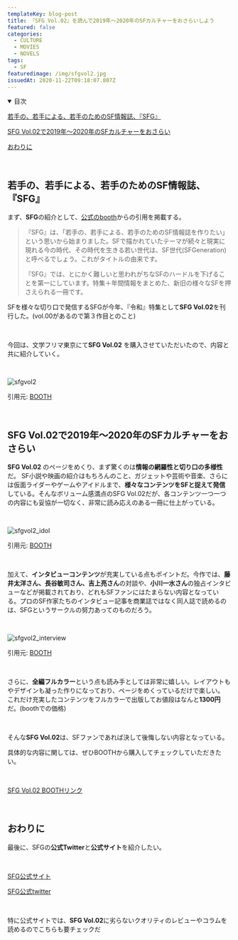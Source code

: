 ```yaml
---
templateKey: blog-post
title: 『SFG Vol.02』を読んで2019年〜2020年のSFカルチャーをおさらいしよう
featured: false
categories:
  - CULTURE
  - MOVIES
  - NOVELS
tags:
  - SF
featuredimage: /img/sfgvol2.jpg
issuedAt: 2020-11-22T09:18:07.807Z
---
```

<details open><summary>目次</summary>

[若手の、若手による、若手のためのSF情報誌、『SFG』](#whats-sfg)

[SFG Vol.02で2019年〜2020年のSFカルチャーをおさらい](#sfg-impression)

[おわりに](#sfg-end)

</details>

<br>

<div id="whats-sfg">

## 若手の、若手による、若手のためのSF情報誌、『SFG』

まず、**SFG**の紹介として、[公式のbooth](https://sfg.booth.pm/items/2207338)からの引用を掲載する。

> 『SFG』は、「若手の、若手による、若手のためのSF情報誌を作りたい」という思いから始まりました。SFで描かれていたテーマが続々と現実に現れる今の時代、その時代を生きる若い世代は、SF世代(SFGeneration)と呼べるでしょう。これがタイトルの由来です。
>
> 『SFG』では、とにかく難しいと思われがちなSFのハードルを下げることを第一にしています。特集＋年間情報をまとめた、新旧の様々なSFを押さえられる一冊です。

SFを様々な切り口で発信するSFGが今年、『令和』特集として**SFG Vol.02**を刊行した。(vol.00があるので第３作目とのこと)

<br>

今回は、文学フリマ東京にて**SFG Vol.02** を購入させていただいたので、内容と共に紹介していく。

<br>

![sfgvol2](/img/sfgvol2.jpg "sfgvol2")

引用元: [BOOTH](https://sfg.booth.pm/items/2207338)

</div>
<br>
<div id="sfg-impression">

## SFG Vol.02で2019年〜2020年のSFカルチャーをおさらい

**SFG Vol.02** のページをめくり、まず驚くのは**情報の網羅性と切り口の多様性**だ。
SF小説や映画の紹介はもちろんのこと、ガジェットや芸術や音楽、さらには仮面ライダーやゲームやアイドルまで、**様々なコンテンツをSFと捉えて発信**している。そんなボリューム感満点のSFG Vol.02だが、各コンテンツ一つ一つの内容にも妥協が一切なく、非常に読み応えのある一冊に仕上がっている。

<br>

![sfgvol2_idol](/img/sfgvol2_idol.jpg "sfgvol2_idol")

引用元: [BOOTH](https://sfg.booth.pm/items/2207338)

<br>

加えて、**インタビューコンテンツ**が充実している点もポイントだ。今作では、**藤井太洋さん、長谷敏司さん、吉上亮さん**の対談や、**小川一水さん**の独占インタビューなどが掲載されており、どれもSFファンにはたまらない内容となっている。プロのSF作家たちのインタビュー記事を商業誌ではなく同人誌で読めるのは、SFGというサークルの努力あってのものだろう。

<br>

![sfgvol2_interview](/img/sfgvol2_interview.jpg "sfgvol2_interview")

引用元: [BOOTH](https://sfg.booth.pm/items/2207338)

<br>

さらに、**全編フルカラー**という点も読み手としては非常に嬉しい。レイアウトもやデザインも凝った作りになっており、ページをめくっているだけで楽しい。
これだけ充実したコンテンツをフルカラーで出版してお値段はなんと**1300円**だ。(boothでの価格)

<br>

そんな**SFG Vol.02**は、SFファンであれば決して後悔しない内容となっている。

具体的な内容に関しては、ぜひBOOTHから購入してチェックしていただきたい。

<br>

[SFG Vol.02 BOOTHリンク](https://sfg.booth.pm/items/2207338)

</div>
<br>
<div id="sfg-end">

## おわりに

最後に、SFGの**公式Twitter**と**公式サイト**を紹介したい。

<br>

[SFG公式サイト](https://sfgeneration.hatenablog.com/)

[SFG公式twitter](https://twitter.com/SFGeneration)

<br>

特に公式サイトでは、**SFG Vol.02**に劣らないクオリティのレビューやコラムを読めるのでこちらも要チェックだ

</div>